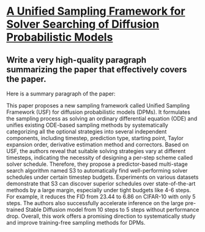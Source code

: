 # [A Unified Sampling Framework for Solver Searching of Diffusion   Probabilistic Models](https://arxiv.org/abs/2312.07243)

## Write a very high-quality paragraph summarizing the paper that effectively covers the paper.

 Here is a summary paragraph of the paper:

This paper proposes a new sampling framework called Unified Sampling Framework (USF) for diffusion probabilistic models (DPMs). It formulates the sampling process as solving an ordinary differential equation (ODE) and unifies existing ODE-based sampling methods by systematically categorizing all the optional strategies into several independent components, including timestep, prediction type, starting point, Taylor expansion order, derivative estimation method and correctors. Based on USF, the authors reveal that suitable solving strategies vary at different timesteps, indicating the necessity of designing a per-step scheme called solver schedule. Therefore, they propose a predictor-based multi-stage search algorithm named S3 to automatically find well-performing solver schedules under certain timestep budgets. Experiments on various datasets demonstrate that S3 can discover superior schedules over state-of-the-art methods by a large margin, especially under tight budgets like 4-6 steps. For example, it reduces the FID from 23.44 to 6.86 on CIFAR-10 with only 5 steps. The authors also successfully accelerate inference on the large pre-trained Stable Diffusion model from 10 steps to 5 steps without performance drop. Overall, this work offers a promising direction to systematically study and improve training-free sampling methods for DPMs.
